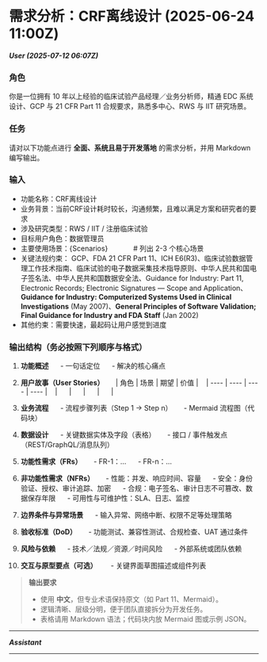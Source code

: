 <!-- Generated by SpecStory -->

# 需求分析：CRF离线设计 (2025-06-24 11:00Z)

_**User (2025-07-12 06:07Z)**_

### 角色
你是一位拥有 10 年以上经验的临床试验产品经理／业务分析师，精通 EDC 系统设计、GCP 与 21 CFR Part 11 合规要求，熟悉多中心、RWS 与 IIT 研究场景。

### 任务
请对以下功能点进行 **全面、系统且易于开发落地** 的需求分析，并用 Markdown 编写输出。

### 输入
- 功能名称：CRF离线设计
- 业务背景：当前CRF设计耗时较长，沟通频繁，且难以满足方案和研究者的要求
- 涉及研究类型：RWS / IIT / 注册临床试验
- 目标用户角色：数据管理员
- 主要使用场景：{Scenarios}             # 列出 2-3 个核心场景
- 关键法规约束： GCP、FDA 21 CFR Part 11、ICH E6(R3)、临床试验数据管理工作技术指南、临床试验的电子数据采集技术指导原则、中华人民共和国电子签名法、中华人民共和国数据安全法、Guidance for Industry: Part 11, Electronic Records; Electronic Signatures — Scope and Application、**Guidance for Industry: Computerized Systems Used in Clinical Investigations** (May 2007)、**General Principles of Software Validation; Final Guidance for Industry and FDA Staff** (Jan 2002)
- 其他约束：需要快速，最起码让用户感觉到进度

### 输出结构（务必按照下列顺序与格式）
1. **功能概述**  
   - 一句话定位  
   - 解决的核心痛点  

2. **用户故事（User Stories）**  
   | 角色 | 场景 | 期望 | 价值 |
   | ---- | ---- | ---- | ---- |
   |      |      |      |      |

3. **业务流程**  
   - 流程步骤列表（Step 1 → Step n）  
   - Mermaid 流程图（代码块）  

4. **数据设计**  
   - 关键数据实体及字段（表格）  
   - 接口 / 事件触发点（REST/GraphQL/消息队列）  

5. **功能性需求（FRs）**  
   - FR-1：…  
   - FR-n：…  

6. **非功能性需求（NFRs）**  
   - 性能：并发、响应时间、容量  
   - 安全：身份验证、授权、审计追踪、加密  
   - 合规：电子签名、审计日志不可篡改、数据保存年限  
   - 可用性与可维护性：SLA、日志、监控  

7. **边界条件与异常场景**  
   - 输入异常、网络中断、权限不足等处理策略  

8. **验收标准（DoD）**  
   - 功能测试、兼容性测试、合规检查、UAT 通过条件  

9. **风险与依赖**  
   - 技术／法规／资源／时间风险  
   - 外部系统或团队依赖  

10. **交互与原型要点（可选）**  
    - 关键界面草图描述或组件列表  

> **输出要求**  
> - 使用 **中文**，但专业术语保持原文（如 Part 11、Mermaid）。  
> - 逻辑清晰、层级分明，便于团队直接拆分为开发任务。  
> - 表格请用 Markdown 语法；代码块内放 Mermaid 图或示例 JSON。  

---

_**Assistant**_



---

